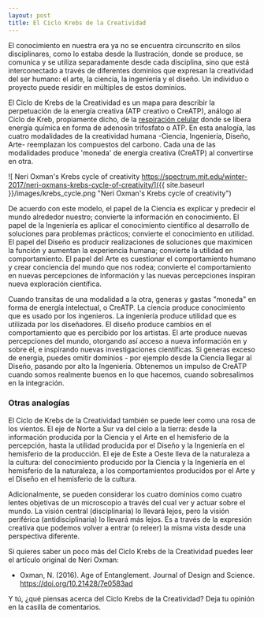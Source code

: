 ```yaml
---
layout: post
title: El Ciclo Krebs de la Creatividad
---
```


El conocimiento en nuestra era ya no se encuentra circunscrito en silos disciplinares, como lo estaba desde la Ilustración, donde se produce, se comunica y se utiliza separadamente desde cada disciplina, sino que está interconectado a través de diferentes dominios que expresan la creatividad del ser humano: el arte, la ciencia, la ingeniería y el diseño. Un individuo o proyecto puede residir en múltiples de estos dominios. 

El Ciclo de Krebs de la Creatividad es un mapa para describir la perpetuación de la energía creativa (ATP creativo o CreATP), análogo al Ciclo de Kreb, propiamente dicho, de la [respiración celular](https://es.wikipedia.org/wiki/Ciclo_de_Krebs) donde se libera energía química en forma de adenosín trifosfato o ATP. En esta analogía, las cuatro modalidades de la creatividad humana -Ciencia, Ingeniería, Diseño, Arte- reemplazan los compuestos del carbono. Cada una de las modalidades produce 'moneda' de energía creativa (CreATP) al convertirse en otra. 

![ Neri Oxman's Krebs cycle of creativity https://spectrum.mit.edu/winter-2017/neri-oxmans-krebs-cycle-of-creativity/]({{ site.baseurl }}/images/krebs_cycle.png "Neri Oxman's Krebs cycle of creativity")

De acuerdo con este modelo, el papel de la Ciencia es explicar y predecir el mundo alrededor nuestro; convierte la información en conocimiento. El papel de la Ingeniería es aplicar el conocimiento científico al desarrollo de soluciones para problemas prácticos; convierte el conocimiento en utilidad. El papel del Diseño es producir realizaciones de soluciones que maximicen la función y aumentan la experiencia humana; convierte la utilidad en comportamiento. El papel del Arte es cuestionar el comportamiento humano y crear conciencia del mundo que nos rodea; convierte el comportamiento en nuevas percepciones de información y las nuevas percepciones inspiran nueva exploración científica.

Cuando transitas de una modalidad a la otra, generas y gastas "moneda" en forma de energía intelectual, o CreATP. La ciencia produce conocimiento que es usado por los ingenieros. La ingeniería produce utilidad que es utilizada por los diseñadores. El diseño produce cambios en el comportamiento que es percibido por los artistas. El arte produce nuevas percepciones del mundo, otorgando así acceso a nueva información en y sobre él, e inspirando nuevas investigaciones científicas. Si generas exceso de energía, puedes omitir dominios - por ejemplo desde la Ciencia llegar al Diseño, pasando por alto la Ingeniería. Obtenemos un impulso de CreATP cuando somos realmente buenos en lo que hacemos, cuando sobresalimos en la integración. 

### Otras analogías 

El Ciclo de Krebs de la Creatividad también se puede leer como una rosa de los vientos. El eje de Norte a Sur va del cielo a la tierra: desde la información producida por la Ciencia y el Arte en el hemisferio de la percepción, hasta la utilidad producida por el Diseño y la Ingeniería en el hemisferio de la producción. El eje de Este a Oeste lleva de la naturaleza a la cultura: del conocimiento producido por la Ciencia y la Ingeniería en el hemisferio de la naturaleza, a los comportamientos producidos por el Arte y el Diseño en el hemisferio de la cultura.

Adicionalmente, se pueden considerar los cuatro dominios como cuatro lentes objetivas de un microscopio a través del cual ver y actuar sobre el mundo. La visión central (disciplinaria) lo llevará lejos, pero la visión periférica (antidisciplinaria) lo llevará más lejos. Es a través de la expresión creativa que podemos volver a entrar (o releer) la misma vista desde una perspectiva diferente.

Si quieres saber un poco más del Ciclo Krebs de la Creatividad puedes leer el artículo original de Neri Oxman:
- Oxman, N. (2016). Age of Entanglement. Journal of Design and Science. https://doi.org/10.21428/7e0583ad

Y tú, ¿qué piensas acerca del Ciclo Krebs de la Creatividad? Deja tu opinión en la casilla de comentarios.